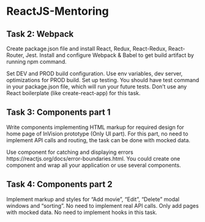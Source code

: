 # ReactJS-Mentoring

<h2>Task 2: Webpack</h2>
<p>Create package.json file and install React, Redux, React-Redux, React-Router, Jest. Install and configure Webpack & 
Babel to get build artifact by running npm command.</p> 
<p>Set DEV and PROD build configuration. Use env variables, dev server, optimizations for PROD build. Set up testing. 
You should have test command in your package.json file, which will run your future tests. Don’t use any React 
boilerplate (like create-react-app) for this task.</p>

<h2>Task 3: Components part 1</h2>
<p>Write components implementing HTML markup for required design for home page of
InVision prototype (Only UI part). For this part, no need to implement API calls and
routing, the task can be done with mocked data.</p>
<p>Use <ErrorBoundary> component for catching and displaying errors
<a>https://reactjs.org/docs/error-boundaries.html</a>. You could create one component and wrap
all your application or use several components.</p>

<h2>Task 4: Components part 2</h2>
<p>Implement markup and styles for “Add movie”, “Edit”, “Delete” modal windows and
“sorting”. No need to implement real API calls. Only add pages with mocked data. No
need to implement hooks in this task.</p>
